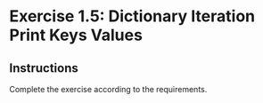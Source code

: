 # Exercise 1.5: Dictionary Iteration Print Keys Values

## Instructions

Complete the exercise according to the requirements.
